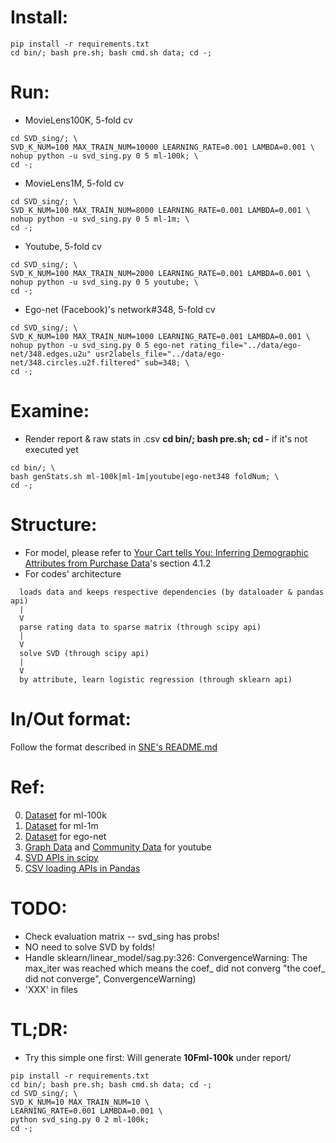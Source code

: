 # Install:
```
pip install -r requirements.txt
cd bin/; bash pre.sh; bash cmd.sh data; cd -;
```

# Run:
- MovieLens100K, 5-fold cv
```
cd SVD_sing/; \
SVD_K_NUM=100 MAX_TRAIN_NUM=10000 LEARNING_RATE=0.001 LAMBDA=0.001 \
nohup python -u svd_sing.py 0 5 ml-100k; \
cd -;
```

- MovieLens1M, 5-fold cv
```
cd SVD_sing/; \
SVD_K_NUM=100 MAX_TRAIN_NUM=8000 LEARNING_RATE=0.001 LAMBDA=0.001 \
nohup python -u svd_sing.py 0 5 ml-1m; \
cd -;
```

- Youtube, 5-fold cv
```
cd SVD_sing/; \
SVD_K_NUM=100 MAX_TRAIN_NUM=2000 LEARNING_RATE=0.001 LAMBDA=0.001 \
nohup python -u svd_sing.py 0 5 youtube; \
cd -;
```

- Ego-net (Facebook)'s network#348, 5-fold cv
```
cd SVD_sing/; \
SVD_K_NUM=100 MAX_TRAIN_NUM=1000 LEARNING_RATE=0.001 LAMBDA=0.001 \
nohup python -u svd_sing.py 0 5 ego-net rating_file="../data/ego-net/348.edges.u2u" usr2labels_file="../data/ego-net/348.circles.u2f.filtered" sub=348; \
cd -;
```

# Examine:
- Render report & raw stats in .csv
__cd bin/; bash pre.sh; cd -__ if it's not executed yet
```
cd bin/; \
bash genStats.sh ml-100k|ml-1m|youtube|ego-net348 foldNum; \
cd -;
```

# Structure:
- For model, please refer to [Your Cart tells You: Inferring Demographic Attributes from Purchase Data](https://github.com/LplusKira/SVD-sing_lab/blob/master/doc/WSDM2016_wang.pdf)'s section 4.1.2
- For codes' architecture
```
  loads data and keeps respective dependencies (by dataloader & pandas api)
  |
  V
  parse rating data to sparse matrix (through scipy api)
  |
  V
  solve SVD (through scipy api)
  |
  V
  by attribute, learn logistic regression (through sklearn api)
```

# In/Out format:
Follow the format described in [SNE's README.md](https://github.com/LplusKira/SNE_lab/blob/master/README.md)

# Ref:
0. [Dataset](http://files.grouplens.org/datasets/movielens/ml-100k.zip) for ml-100k
1. [Dataset](http://files.grouplens.org/datasets/movielens/ml-1m.zip) for ml-1m
2. [Dataset](http://snap.stanford.edu/data/facebook.tar.gz) for ego-net
3. [Graph Data](http://snap.stanford.edu/data/bigdata/communities/com-youtube.ungraph.txt.gz) and [Community Data](http://snap.stanford.edu/data/bigdata/communities/com-youtube.all.cmty.txt.gz) for youtube
4. [SVD APIs in scipy](https://docs.scipy.org/doc/scipy/reference/generated/scipy.sparse.linalg.svds.html)
5. [CSV loading APIs in Pandas](http://pandas.pydata.org/pandas-docs/stable/generated/pandas.read_csv.html)

# TODO:
- Check evaluation matrix -- svd_sing has probs!
- NO need to solve SVD by folds!
- Handle sklearn/linear_model/sag.py:326: ConvergenceWarning: The max_iter was reached which means the coef_ did not converg  "the coef_ did not converge", ConvergenceWarning)
- 'XXX' in files

# TL;DR:
- Try this simple one first: Will generate __10Fml-100k__ under report/
```
pip install -r requirements.txt
cd bin/; bash pre.sh; bash cmd.sh data; cd -;
cd SVD_sing/; \
SVD_K_NUM=10 MAX_TRAIN_NUM=10 \
LEARNING_RATE=0.001 LAMBDA=0.001 \
python svd_sing.py 0 2 ml-100k;
cd -;
```
